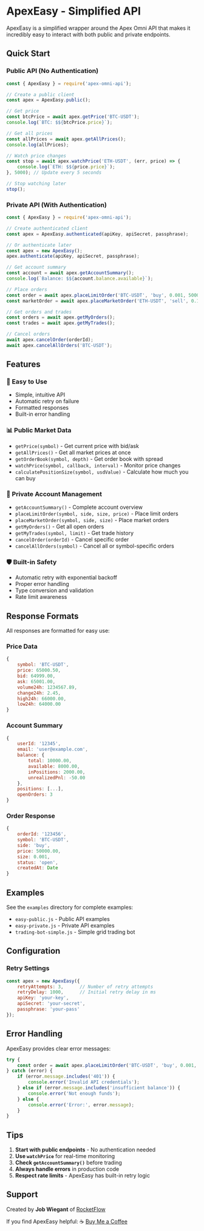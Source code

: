 # ApexEasy - Simplified API

ApexEasy is a simplified wrapper around the Apex Omni API that makes it incredibly easy to interact with both public and private endpoints.

## Quick Start

### Public API (No Authentication)

```javascript
const { ApexEasy } = require('apex-omni-api');

// Create a public client
const apex = ApexEasy.public();

// Get price
const btcPrice = await apex.getPrice('BTC-USDT');
console.log(`BTC: $${btcPrice.price}`);

// Get all prices
const allPrices = await apex.getAllPrices();
console.log(allPrices);

// Watch price changes
const stop = await apex.watchPrice('ETH-USDT', (err, price) => {
    console.log(`ETH: $${price.price}`);
}, 5000); // Update every 5 seconds

// Stop watching later
stop();
```

### Private API (With Authentication)

```javascript
const { ApexEasy } = require('apex-omni-api');

// Create authenticated client
const apex = ApexEasy.authenticated(apiKey, apiSecret, passphrase);

// Or authenticate later
const apex = new ApexEasy();
apex.authenticate(apiKey, apiSecret, passphrase);

// Get account summary
const account = await apex.getAccountSummary();
console.log(`Balance: $${account.balance.available}`);

// Place orders
const order = await apex.placeLimitOrder('BTC-USDT', 'buy', 0.001, 50000);
const marketOrder = await apex.placeMarketOrder('ETH-USDT', 'sell', 0.1);

// Get orders and trades
const orders = await apex.getMyOrders();
const trades = await apex.getMyTrades();

// Cancel orders
await apex.cancelOrder(orderId);
await apex.cancelAllOrders('BTC-USDT');
```

## Features

### 🚀 Easy to Use
- Simple, intuitive API
- Automatic retry on failure
- Formatted responses
- Built-in error handling

### 📊 Public Market Data
- `getPrice(symbol)` - Get current price with bid/ask
- `getAllPrices()` - Get all market prices at once
- `getOrderBook(symbol, depth)` - Get order book with spread
- `watchPrice(symbol, callback, interval)` - Monitor price changes
- `calculatePositionSize(symbol, usdValue)` - Calculate how much you can buy

### 🔐 Private Account Management
- `getAccountSummary()` - Complete account overview
- `placeLimitOrder(symbol, side, size, price)` - Place limit orders
- `placeMarketOrder(symbol, side, size)` - Place market orders
- `getMyOrders()` - Get all open orders
- `getMyTrades(symbol, limit)` - Get trade history
- `cancelOrder(orderId)` - Cancel specific order
- `cancelAllOrders(symbol)` - Cancel all or symbol-specific orders

### 🛡️ Built-in Safety
- Automatic retry with exponential backoff
- Proper error handling
- Type conversion and validation
- Rate limit awareness

## Response Formats

All responses are formatted for easy use:

### Price Data
```javascript
{
    symbol: 'BTC-USDT',
    price: 65000.50,
    bid: 64999.00,
    ask: 65001.00,
    volume24h: 1234567.89,
    change24h: 2.45,
    high24h: 66000.00,
    low24h: 64000.00
}
```

### Account Summary
```javascript
{
    userId: '12345',
    email: 'user@example.com',
    balance: {
        total: 10000.00,
        available: 8000.00,
        inPositions: 2000.00,
        unrealizedPnl: -50.00
    },
    positions: [...],
    openOrders: 3
}
```

### Order Response
```javascript
{
    orderId: '123456',
    symbol: 'BTC-USDT',
    side: 'buy',
    price: 50000.00,
    size: 0.001,
    status: 'open',
    createdAt: Date
}
```

## Examples

See the `examples` directory for complete examples:
- `easy-public.js` - Public API examples
- `easy-private.js` - Private API examples
- `trading-bot-simple.js` - Simple grid trading bot

## Configuration

### Retry Settings
```javascript
const apex = new ApexEasy({
    retryAttempts: 3,      // Number of retry attempts
    retryDelay: 1000,      // Initial retry delay in ms
    apiKey: 'your-key',
    apiSecret: 'your-secret',
    passphrase: 'your-pass'
});
```

## Error Handling

ApexEasy provides clear error messages:

```javascript
try {
    const order = await apex.placeLimitOrder('BTC-USDT', 'buy', 0.001, 50000);
} catch (error) {
    if (error.message.includes('401')) {
        console.error('Invalid API credentials');
    } else if (error.message.includes('insufficient balance')) {
        console.error('Not enough funds');
    } else {
        console.error('Error:', error.message);
    }
}
```

## Tips

1. **Start with public endpoints** - No authentication needed
2. **Use `watchPrice`** for real-time monitoring
3. **Check `getAccountSummary()`** before trading
4. **Always handle errors** in production code
5. **Respect rate limits** - ApexEasy has built-in retry logic

## Support

Created by **Job Wiegant** of [RocketFlow](https://rocketflow.nl)

If you find ApexEasy helpful:
☕ [Buy Me a Coffee](https://coff.ee/jobwiegant)